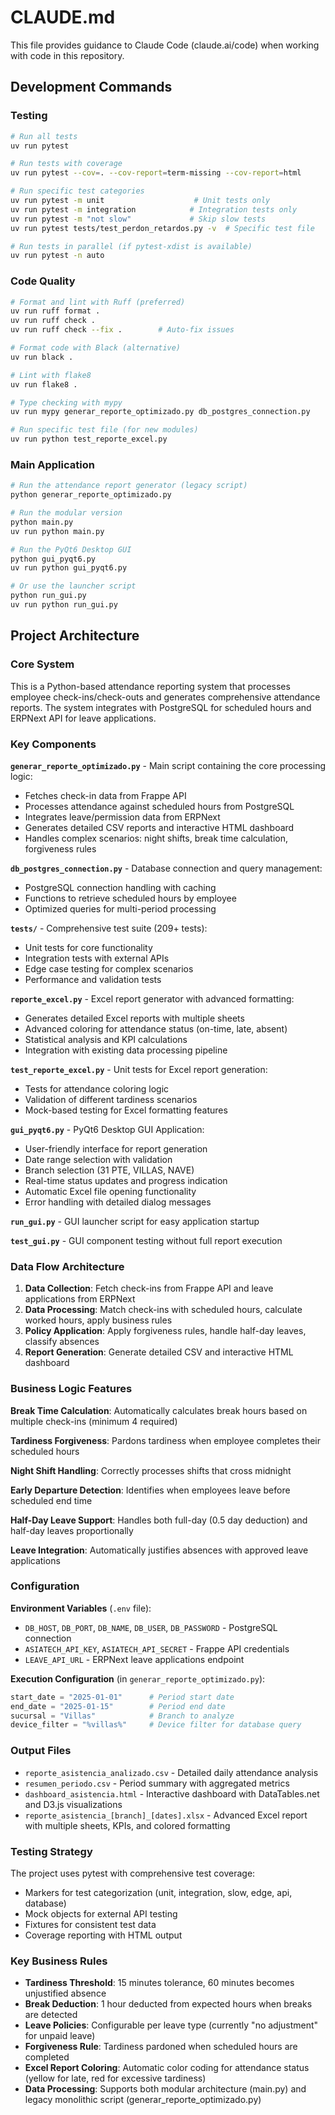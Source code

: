 # CLAUDE.md

This file provides guidance to Claude Code (claude.ai/code) when working with code in this repository.

## Development Commands

### Testing
```bash
# Run all tests
uv run pytest

# Run tests with coverage
uv run pytest --cov=. --cov-report=term-missing --cov-report=html

# Run specific test categories
uv run pytest -m unit                    # Unit tests only
uv run pytest -m integration            # Integration tests only
uv run pytest -m "not slow"             # Skip slow tests
uv run pytest tests/test_perdon_retardos.py -v  # Specific test file

# Run tests in parallel (if pytest-xdist is available)
uv run pytest -n auto
```

### Code Quality
```bash
# Format and lint with Ruff (preferred)
uv run ruff format .
uv run ruff check .
uv run ruff check --fix .        # Auto-fix issues

# Format code with Black (alternative)
uv run black .

# Lint with flake8
uv run flake8 .

# Type checking with mypy
uv run mypy generar_reporte_optimizado.py db_postgres_connection.py

# Run specific test file (for new modules)
uv run python test_reporte_excel.py
```

### Main Application
```bash
# Run the attendance report generator (legacy script)
python generar_reporte_optimizado.py

# Run the modular version
python main.py
uv run python main.py

# Run the PyQt6 Desktop GUI
python gui_pyqt6.py
uv run python gui_pyqt6.py

# Or use the launcher script
python run_gui.py
uv run python run_gui.py
```

## Project Architecture

### Core System
This is a Python-based attendance reporting system that processes employee check-ins/check-outs and generates comprehensive attendance reports. The system integrates with PostgreSQL for scheduled hours and ERPNext API for leave applications.

### Key Components

**`generar_reporte_optimizado.py`** - Main script containing the core processing logic:
- Fetches check-in data from Frappe API
- Processes attendance against scheduled hours from PostgreSQL 
- Integrates leave/permission data from ERPNext
- Generates detailed CSV reports and interactive HTML dashboard
- Handles complex scenarios: night shifts, break time calculation, forgiveness rules

**`db_postgres_connection.py`** - Database connection and query management:
- PostgreSQL connection handling with caching
- Functions to retrieve scheduled hours by employee
- Optimized queries for multi-period processing

**`tests/`** - Comprehensive test suite (209+ tests):
- Unit tests for core functionality
- Integration tests with external APIs
- Edge case testing for complex scenarios
- Performance and validation tests

**`reporte_excel.py`** - Excel report generator with advanced formatting:
- Generates detailed Excel reports with multiple sheets
- Advanced coloring for attendance status (on-time, late, absent)
- Statistical analysis and KPI calculations
- Integration with existing data processing pipeline

**`test_reporte_excel.py`** - Unit tests for Excel report generation:
- Tests for attendance coloring logic
- Validation of different tardiness scenarios
- Mock-based testing for Excel formatting features

**`gui_pyqt6.py`** - PyQt6 Desktop GUI Application:
- User-friendly interface for report generation
- Date range selection with validation
- Branch selection (31 PTE, VILLAS, NAVE)
- Real-time status updates and progress indication
- Automatic Excel file opening functionality
- Error handling with detailed dialog messages

**`run_gui.py`** - GUI launcher script for easy application startup

**`test_gui.py`** - GUI component testing without full report execution

### Data Flow Architecture

1. **Data Collection**: Fetch check-ins from Frappe API and leave applications from ERPNext
2. **Data Processing**: Match check-ins with scheduled hours, calculate worked hours, apply business rules
3. **Policy Application**: Apply forgiveness rules, handle half-day leaves, classify absences
4. **Report Generation**: Generate detailed CSV and interactive HTML dashboard

### Business Logic Features

**Break Time Calculation**: Automatically calculates break hours based on multiple check-ins (minimum 4 required)

**Tardiness Forgiveness**: Pardons tardiness when employee completes their scheduled hours

**Night Shift Handling**: Correctly processes shifts that cross midnight

**Early Departure Detection**: Identifies when employees leave before scheduled end time

**Half-Day Leave Support**: Handles both full-day (0.5 day deduction) and half-day leaves proportionally

**Leave Integration**: Automatically justifies absences with approved leave applications

### Configuration

**Environment Variables** (`.env` file):
- `DB_HOST`, `DB_PORT`, `DB_NAME`, `DB_USER`, `DB_PASSWORD` - PostgreSQL connection
- `ASIATECH_API_KEY`, `ASIATECH_API_SECRET` - Frappe API credentials
- `LEAVE_API_URL` - ERPNext leave applications endpoint

**Execution Configuration** (in `generar_reporte_optimizado.py`):
```python
start_date = "2025-01-01"      # Period start date
end_date = "2025-01-15"        # Period end date  
sucursal = "Villas"            # Branch to analyze
device_filter = "%villas%"     # Device filter for database query
```

### Output Files

- `reporte_asistencia_analizado.csv` - Detailed daily attendance analysis
- `resumen_periodo.csv` - Period summary with aggregated metrics
- `dashboard_asistencia.html` - Interactive dashboard with DataTables.net and D3.js visualizations
- `reporte_asistencia_[branch]_[dates].xlsx` - Advanced Excel report with multiple sheets, KPIs, and colored formatting

### Testing Strategy

The project uses pytest with comprehensive test coverage:
- Markers for test categorization (unit, integration, slow, edge, api, database)
- Mock objects for external API testing
- Fixtures for consistent test data
- Coverage reporting with HTML output

### Key Business Rules

- **Tardiness Threshold**: 15 minutes tolerance, 60 minutes becomes unjustified absence
- **Break Deduction**: 1 hour deducted from expected hours when breaks are detected
- **Leave Policies**: Configurable per leave type (currently "no adjustment" for unpaid leave)
- **Forgiveness Rule**: Tardiness pardoned when scheduled hours are completed
- **Excel Report Coloring**: Automatic color coding for attendance status (yellow for late, red for excessive tardiness)
- **Data Processing**: Supports both modular architecture (main.py) and legacy monolithic script (generar_reporte_optimizado.py)